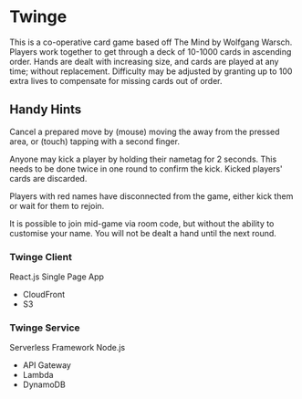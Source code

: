# Twinge
This is a co-operative card game based off The Mind by Wolfgang Warsch. Players work together to get through a deck of 10-1000 cards in ascending order. Hands are dealt with increasing size, and cards are played at any time; without replacement. Difficulty may be adjusted by granting up to 100 extra lives to compensate for missing cards out of order.

## Handy Hints
Cancel a prepared move by (mouse) moving the away from the pressed area, or (touch) tapping with a second finger.

Anyone may kick a player by holding their nametag for 2 seconds. This needs to be done twice in one round to confirm the kick. Kicked players' cards are discarded.

Players with red names have disconnected from the game, either kick them or wait for them to rejoin.

It is possible to join mid-game via room code, but without the ability to customise your name. You will not be dealt a hand until the next round.

### Twinge Client
React.js Single Page App
- CloudFront
- S3

### Twinge Service
Serverless Framework Node.js
- API Gateway
- Lambda
- DynamoDB